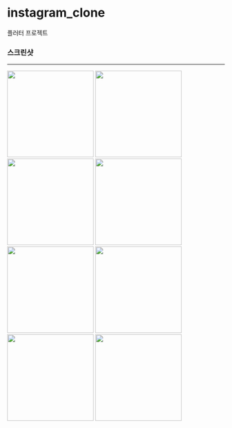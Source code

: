 # instagram_clone
 플러터 프로젝트

### 스크린샷
--------------

<div>
 <img width="200" src="https://user-images.githubusercontent.com/38446822/74709603-eaee9b80-5262-11ea-88c3-db55deca594d.PNG">
 <img width="200" src="https://user-images.githubusercontent.com/38446822/74709617-f4780380-5262-11ea-9dbc-d71db42ab9f9.PNG">
 <img width="200" src="https://user-images.githubusercontent.com/38446822/74709635-0194f280-5263-11ea-85d5-6340a6488906.PNG">
 <img width="200" src="https://user-images.githubusercontent.com/38446822/74709643-05c11000-5263-11ea-9209-03105f4ba123.PNG">
 <img width="200" src="https://user-images.githubusercontent.com/38446822/74709625-fc37a800-5262-11ea-8de4-c1ac55a6bcc4.PNG">
 <img width="200" src="https://user-images.githubusercontent.com/38446822/74709676-1f625780-5263-11ea-9232-4dde4a9019b0.PNG">
 <img width="200" src="https://user-images.githubusercontent.com/38446822/74709685-22f5de80-5263-11ea-97f9-a2bbc209f9a6.PNG">
 <img width="200" src="https://user-images.githubusercontent.com/38446822/74709694-25583880-5263-11ea-818e-e1cb03ce4182.PNG">
</div>
